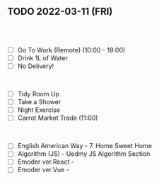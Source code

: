 ## TODO 2022-03-11 (FRI)

<br><br>

- [ ] Go To Work (Remote) (10:00 - 19:00)
- [ ] Drink 1L of Water
- [ ] No Delivery! 
<br>

- [ ] Tidy Room Up
- [ ] Take a Shower
- [ ] Night Exercise 
- [ ] Carrot Market Trade (11:00)
<br>

- [ ] English American Way - 7. Home Sweet Home
- [ ] Algorithm (JS) - Uedmy JS Algorithm Section 
- [ ] Emoder ver.React -  
- [ ] Emoder ver.Vue - 